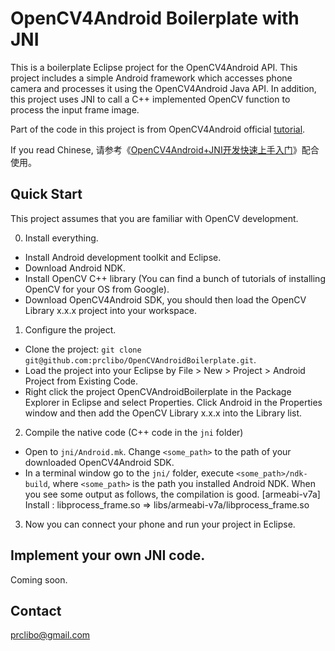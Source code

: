 # OpenCV4Android Boilerplate with JNI

This is a boilerplate Eclipse project for the OpenCV4Android API. This project includes a simple Android framework which accesses phone camera and processes it using the OpenCV4Android Java API. In addition, this project uses JNI to call a C++ implemented OpenCV function to process the input frame image.

Part of the code in this project is from OpenCV4Android official [tutorial](http://docs.opencv.org/doc/tutorials/introduction/android_binary_package/dev_with_OCV_on_Android.html#hello-opencv-sample).

If you read Chinese, 请参考《[OpenCV4Android+JNI开发快速上手入门](http://cvnote.info/opencv4androidjni-quick-tutorial/)》配合使用。

## Quick Start

This project assumes that you are familiar with OpenCV development. 

0. Install everything.
  - Install Android development toolkit and Eclipse.
  - Download Android NDK.
  - Install OpenCV C++ library (You can find a bunch of tutorials of installing OpenCV for your OS from Google).
  - Download OpenCV4Android SDK, you should then load the OpenCV Library x.x.x project into your workspace.

1. Configure the project.
  - Clone the project: `git clone git@github.com:prclibo/OpenCVAndroidBoilerplate.git`.
  - Load the project into your Eclipse by File > New > Project > Android Project from Existing Code.
  - Right click the project OpenCVAndroidBoilerplate in the Package Explorer in Eclipse and select Properties. Click Android in the Properties window and then add the OpenCV Library x.x.x into the Library list.

2. Compile the native code (C++ code in the `jni` folder)
  - Open to `jni/Android.mk`. Change `<some_path>` to the path of your downloaded OpenCV4Android SDK.
  - In a terminal window go to the `jni/` folder, execute `<some_path>/ndk-build`, where `<some_path>` is the path you installed Android NDK. When you see some output as follows, the compilation is good.
    [armeabi-v7a] Install        : libprocess_frame.so => libs/armeabi-v7a/libprocess_frame.so

3. Now you can connect your phone and run your project in Eclipse.

## Implement your own JNI code.

Coming soon.

## Contact
prclibo@gmail.com
